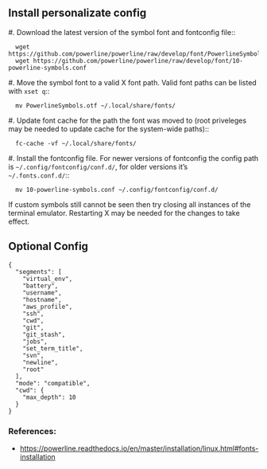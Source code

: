 ## Install personalizate config

#. Download the latest version of the symbol font and fontconfig file::

      wget https://github.com/powerline/powerline/raw/develop/font/PowerlineSymbols.otf
      wget https://github.com/powerline/powerline/raw/develop/font/10-powerline-symbols.conf

#. Move the symbol font to a valid X font path. Valid font paths can be 
   listed with ``xset q``::

      mv PowerlineSymbols.otf ~/.local/share/fonts/

#. Update font cache for the path the font was moved to (root priveleges may be 
   needed to update cache for the system-wide paths)::

      fc-cache -vf ~/.local/share/fonts/

#. Install the fontconfig file. For newer versions of fontconfig the config 
   path is ``~/.config/fontconfig/conf.d/``, for older versions it’s  
   ``~/.fonts.conf.d/``::

      mv 10-powerline-symbols.conf ~/.config/fontconfig/conf.d/

If custom symbols still cannot be seen then try closing all instances of the 
terminal emulator. Restarting X may be needed for the changes to take effect.



## Optional Config 
```
{
  "segments": [
    "virtual_env",
    "battery",
    "username",
    "hostname",
    "aws_profile",
    "ssh",
    "cwd",
    "git",
    "git_stash",
    "jobs",
    "set_term_title",
    "svn",
    "newline",
    "root"
  ],
  "mode": "compatible",
  "cwd": {
    "max_depth": 10
  }
}
```

### References:
- https://powerline.readthedocs.io/en/master/installation/linux.html#fonts-installation